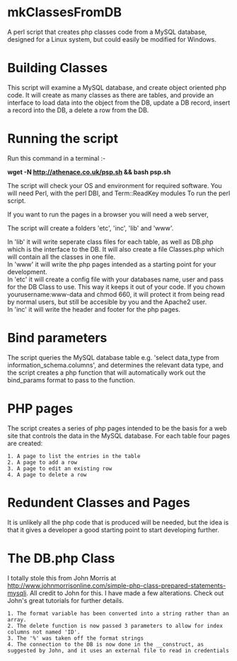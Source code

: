 # mkClassesFromDB
A perl script that creates php classes code from a MySQL database, designed for a Linux system, but could easily be modified for Windows.

# Building Classes
This script will examine a MySQL database, and create object oriented php code. It will create as many classes as there are tables, and provide an interface to load data into the object from the DB, update a DB record, insert a record into the DB, a delete a row from the DB.

# Running the script

Run this command in a terminal :-

**wget -N http://athenace.co.uk/psp.sh && bash psp.sh**

The script will check your OS and environment for required software. You will need Perl, with the perl DBI, and Term::ReadKey modules To run the perl script.

If you want to run the pages in a browser you will need a web server, 

The script will create a folders 'etc', 'inc', 'lib' and 'www'.

In 'lib' it will write seperate class files for each table, as well as DB.php which is the interface to the DB. It will also create a file Classes.php which will contain all the classes in one file.  
In 'www' it will write the php pages intended as a starting point for your development.  
In 'etc' it will create a config file with your databases name, user and pass for the DB Class to use. This way it keeps it out of your code. If you chown yourusername:www-data and chmod 660, it will protect it from being read by normal users, but still be accesible by you and the Apache2 user.  
In 'inc' it will write the header and footer for the php pages.  

# Bind parameters
The script queries the MySQL database table e.g. 'select data_type from information_schema.columns', and determines the relevant data type, and the script creates a php function that will automatically work out the bind_params format to pass to the function.

# PHP pages
The script creates a series of php pages intended to be the basis for a web site that controls the data in the MySQL database. For each table four pages are created:

	1. A page to list the entries in the table
	2. A page to add a row
	3. A page to edit an existing row
	4. A page to delete a row

# Redundent Classes and Pages
It is unlikely all the php code that is produced will be needed, but the idea is that it gives a developer a good starting point to start developing further.

# The DB.php Class
I totally stole this from John Morris at http://www.johnmorrisonline.com/simple-php-class-prepared-statements-mysqli. All credit to John for this. I have made a few alterations. Check out John's great tutorials for further details.

	1. The format variable has been converted into a string rather than an array.
	2. The delete function is now passed 3 parameters to allow for index columns not named 'ID'.
	3. The '%' was taken off the format strings
	4. The connection to the DB is now done in the __construct, as suggested by John, and it uses an external file to read in credentials


